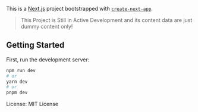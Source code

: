This is a [Next.js](https://nextjs.org/) project bootstrapped with [`create-next-app`](https://github.com/vercel/next.js/tree/canary/packages/create-next-app).

> This Project is Still in Active Development and its content data are just dummy content only!

## Getting Started

First, run the development server:

```bash
npm run dev
# or
yarn dev
# or
pnpm dev
```

License: MIT License

